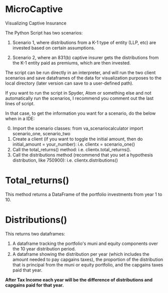 # MicroCaptive
Visualizing Captive Insurance

The Python Script has two scenarios:

1) Scenario 1, where distributions from a K-1 type of entity (LLP, etc) are invested based on certain assumptions.

2) Scenario 2, where an 831(b) captive insurer gets the distributions from the K-1 entity paid as premiums, which are then invested.

The script can be run directly in an interpreter, and will run the two client scenarios and save dataframes of the data for visualization purposes to the local directory (later version can save to a user-defined path).

If you want to run the script in Spyder, Atom or something else and not automatically run the scenarios, I recommend you comment out the last lines of script.

In that case, to get the information you want for a scenario, do the below when in a IDE:

0) Import the scenario classes:
from va_scenariocalculator import scenario_one, scenario_two
1) Create a client (if you want to toggle the initial amount, then do initial_amount = your_number):
i.e. clientx = scenario_one()
2) Call the total_returns() method:
i.e. clientx.total_returns().
3) Call the distributions method (recommend that you set a hypothesis distribution, like 750900):
i.e. clientx.distributions()

# Total_returns()

This method returns a DataFrame of the portfolio investments from year 1 to 10.

# Distributions()

This returns two dataframes:
1) A dataframe tracking the portfolio's muni and equity components over the 10 year distribution period.
2) A dataframe showing the distribution per year (which includes the amount needed to pay capgains taxes), the proportion of the distribution that is principal from the muni or equity portfolio, and the capgains taxes paid that year.

**After Tax Income each year will be the difference of distributions and capgains paid for that year.**




